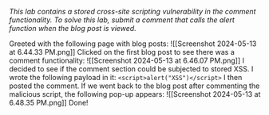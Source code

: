 *This lab contains a stored cross-site scripting vulnerability in the comment functionality.
To solve this lab, submit a comment that calls the alert function when the blog post is viewed.*

Greeted with the following page with blog posts:
![[Screenshot 2024-05-13 at 6.44.33 PM.png]]
Clicked on the first blog post to see there was a comment functionality:
![[Screenshot 2024-05-13 at 6.46.07 PM.png]]
I decided to see if the comment section could be subjected to stored XSS. I wrote the following payload in it:
`<script>alert("XSS")</script>` 
I then posted the comment. 
If we went back to the blog post after commenting the malicious script, the following pop-up appears:
![[Screenshot 2024-05-13 at 6.48.35 PM.png]]
Done!